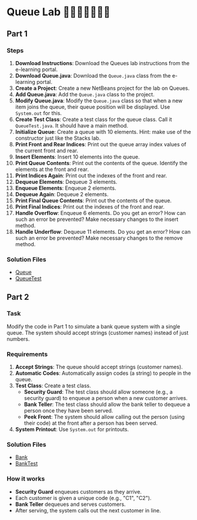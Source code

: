 # Queue Lab 🧍‍♀️🧍‍♂️🧍🚶‍♀️

## **Part 1**

### Steps

1. **Download Instructions**: Download the Queues lab instructions from the e-learning portal.
2. **Download Queue.java**: Download the `Queue.java` class from the e-learning portal.
3. **Create a Project**: Create a new NetBeans project for the lab on Queues.
4. **Add Queue.java**: Add the `Queue.java` class to the project.
5. **Modify Queue.java**: Modify the `Queue.java` class so that when a new item joins the queue, their queue position will be displayed. Use `System.out` for this.
6. **Create Test Class**: Create a test class for the queue class. Call it `QueueTest.java`. It should have a main method.
7. **Initialize Queue**: Create a queue with 10 elements. Hint: make use of the constructor just like the Stacks lab.
8. **Print Front and Rear Indices**: Print out the queue array index values of the current front and rear.
9. **Insert Elements**: Insert 10 elements into the queue.
10. **Print Queue Contents**: Print out the contents of the queue. Identify the elements at the front and rear.
11. **Print Indices Again**: Print out the indexes of the front and rear.
12. **Dequeue Elements**: Dequeue 3 elements.
13. **Enqueue Elements**: Enqueue 2 elements.
14. **Dequeue Again**: Dequeue 2 elements.
15. **Print Final Queue Contents**: Print out the contents of the queue.
16. **Print Final Indices**: Print out the indexes of the front and rear.
17. **Handle Overflow**: Enqueue 6 elements. Do you get an error? How can such an error be prevented? Make necessary changes to the insert method.
18. **Handle Underflow**: Dequeue 11 elements. Do you get an error? How can such an error be prevented? Make necessary changes to the remove method.

### Solution Files
- [Queue](Queue.java)
- [QueueTest](Queue.java)

## **Part 2**

### Task

Modify the code in Part 1 to simulate a bank queue system with a single queue. The system should accept strings (customer names) instead of just numbers.

### Requirements

1. **Accept Strings**: The queue should accept strings (customer names).
2. **Automatic Codes**: Automatically assign codes (a string) to people in the queue.
3. **Test Class**: Create a test class.
    - **Security Guard**: The test class should allow someone (e.g., a security guard) to enqueue a person when a new customer arrives.
    - **Bank Teller**: The test class should allow the bank teller to dequeue a person once they have been served.
    - **Peek Front**: The system should allow calling out the person (using their code) at the front after a person has been served.
4. **System Printout**: Use `System.out` for printouts.


### Solution Files
- [Bank](Bank.java)
- [BankTest](BankTest.java)

### How it works

- **Security Guard** enqueues customers as they arrive.
- Each customer is given a unique code (e.g., "C1", "C2").
- **Bank Teller** dequeues and serves customers.
- After serving, the system calls out the next customer in line.